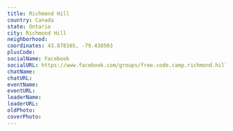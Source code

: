 ```yaml
---
title: Richmond Hill
country: Canada
state: Ontario
city: Richmond Hill
neighborhood: 
coordinates: 43.878165, -79.438503
plusCode:
socialName: Facebook
socialURL: https://www.facebook.com/groups/free.code.camp.richmond.hill
chatName:
chatURL:
eventName:
eventURL:
leaderName:
leaderURL:
oldPhoto: 
coverPhoto:
---
```

